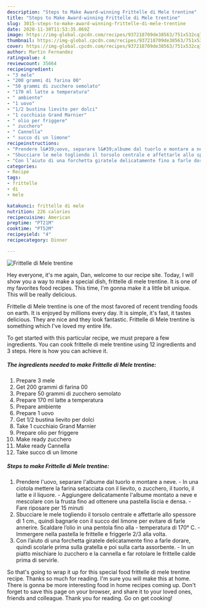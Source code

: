 ```yaml
---
description: "Steps to Make Award-winning Frittelle di Mele trentine"
title: "Steps to Make Award-winning Frittelle di Mele trentine"
slug: 3015-steps-to-make-award-winning-frittelle-di-mele-trentine
date: 2020-11-30T11:53:35.069Z
image: https://img-global.cpcdn.com/recipes/937218709de38563/751x532cq70/frittelle-di-mele-trentine-recipe-main-photo.jpg
thumbnail: https://img-global.cpcdn.com/recipes/937218709de38563/751x532cq70/frittelle-di-mele-trentine-recipe-main-photo.jpg
cover: https://img-global.cpcdn.com/recipes/937218709de38563/751x532cq70/frittelle-di-mele-trentine-recipe-main-photo.jpg
author: Martin Fernandez
ratingvalue: 4
reviewcount: 35664
recipeingredient:
- "3 mele"
- "200 grammi di farina 00"
- "50 grammi di zucchero semolato"
- "170 ml latte a temperatura"
- " ambiente"
- "1 uovo"
- "1/2 bustina lievito per dolci"
- "1 cucchiaio Grand Marnier"
- " olio per friggere"
- " zucchero"
- " Cannella"
- " succo di un limone"
recipeinstructions:
- "Prendere l&#39;uovo, separare l&#39;albume dal tuorlo e montare a neve. In una ciotola mettere la farina setacciata con il lievito, o zucchero, il tuorlo, il latte e il liquore. Aggiungere delicatamente l&#39;albume montato a neve e mescolare con la frusta fino ad ottenere una pastella liscia e densa. Fare riposare per 15 minuti"
- "Sbucciare le mele togliendo il torsolo centrale e affettarle allo spessore di 1 cm., quindi bagnarle con il succo del limone per evitare di farle annerire. Scaldare l’olio in una pentola fino alla temperatura di 170° C. Immergere nella pastella le frittelle e friggerle 2/3 alla volta."
- "Con l’aiuto di una forchetta giratele delicatamente fino a farle dorare, quindi scolarle prima sulla gratella e poi sulla carta assorbente. In un piatto mischiare lo zucchero e la cannella e far rotolare le frittelle calde prima di servirle."
categories:
- Recipe
tags:
- frittelle
- di
- mele

katakunci: frittelle di mele 
nutrition: 226 calories
recipecuisine: American
preptime: "PT21M"
cooktime: "PT52M"
recipeyield: "4"
recipecategory: Dinner

---
```



![Frittelle di Mele trentine](https://img-global.cpcdn.com/recipes/937218709de38563/751x532cq70/frittelle-di-mele-trentine-recipe-main-photo.jpg)

Hey everyone, it's me again, Dan, welcome to our recipe site. Today, I will show you a way to make a special dish, frittelle di mele trentine. It is one of my favorites food recipes. This time, I'm gonna make it a little bit unique. This will be really delicious.

Frittelle di Mele trentine is one of the most favored of recent trending foods on earth. It is enjoyed by millions every day. It is simple, it's fast, it tastes delicious. They are nice and they look fantastic. Frittelle di Mele trentine is something which I've loved my entire life.




To get started with this particular recipe, we must prepare a few ingredients. You can cook frittelle di mele trentine using 12 ingredients and 3 steps. Here is how you can achieve it.

<!--inarticleads1-->

##### The ingredients needed to make Frittelle di Mele trentine:

1. Prepare 3 mele
1. Get 200 grammi di farina 00
1. Prepare 50 grammi di zucchero semolato
1. Prepare 170 ml latte a temperatura
1. Prepare  ambiente
1. Prepare 1 uovo
1. Get 1/2 bustina lievito per dolci
1. Take 1 cucchiaio Grand Marnier
1. Prepare  olio per friggere
1. Make ready  zucchero
1. Make ready  Cannella
1. Take  succo di un limone




<!--inarticleads2-->

##### Steps to make Frittelle di Mele trentine:

1. Prendere l&#39;uovo, separare l&#39;albume dal tuorlo e montare a neve. - In una ciotola mettere la farina setacciata con il lievito, o zucchero, il tuorlo, il latte e il liquore. - Aggiungere delicatamente l&#39;albume montato a neve e mescolare con la frusta fino ad ottenere una pastella liscia e densa. - Fare riposare per 15 minuti
1. Sbucciare le mele togliendo il torsolo centrale e affettarle allo spessore di 1 cm., quindi bagnarle con il succo del limone per evitare di farle annerire. Scaldare l’olio in una pentola fino alla - temperatura di 170° C. - Immergere nella pastella le frittelle e friggerle 2/3 alla volta.
1. Con l’aiuto di una forchetta giratele delicatamente fino a farle dorare, quindi scolarle prima sulla gratella e poi sulla carta assorbente. - In un piatto mischiare lo zucchero e la cannella e far rotolare le frittelle calde prima di servirle.




So that's going to wrap it up for this special food frittelle di mele trentine recipe. Thanks so much for reading. I'm sure you will make this at home. There is gonna be more interesting food in home recipes coming up. Don't forget to save this page on your browser, and share it to your loved ones, friends and colleague. Thank you for reading. Go on get cooking!
